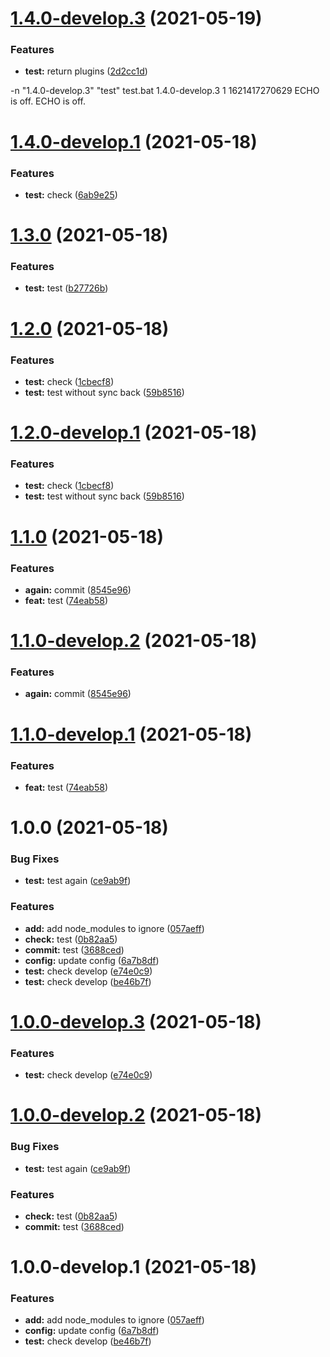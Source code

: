 # [1.4.0-develop.3](https://github.com/SpikeVlg/sem_ver_develop_test/compare/v1.4.0-develop.2...v1.4.0-develop.3) (2021-05-19)


### Features

* **test:** return plugins ([2d2cc1d](https://github.com/SpikeVlg/sem_ver_develop_test/commit/2d2cc1d9a3fbc1a16cfd039c858ce1081a91decd))





-n "1.4.0-develop.3" 
"test"
test.bat
1.4.0-develop.3
1
1621417270629
ECHO is off.
ECHO is off.

# [1.4.0-develop.1](https://github.com/SpikeVlg/sem_ver_develop_test/compare/v1.3.0...v1.4.0-develop.1) (2021-05-18)


### Features

* **test:** check ([6ab9e25](https://github.com/SpikeVlg/sem_ver_develop_test/commit/6ab9e251a74c0c9e769d1d284e2c1431dab76fa1))

# [1.3.0](https://github.com/SpikeVlg/sem_ver_develop_test/compare/v1.2.0...v1.3.0) (2021-05-18)


### Features

* **test:** test ([b27726b](https://github.com/SpikeVlg/sem_ver_develop_test/commit/b27726ba5b6b678a07bdddf7b2069d92b76af48e))

# [1.2.0](https://github.com/SpikeVlg/sem_ver_develop_test/compare/v1.1.0...v1.2.0) (2021-05-18)


### Features

* **test:** check ([1cbecf8](https://github.com/SpikeVlg/sem_ver_develop_test/commit/1cbecf88ae43cee22df1abc940f0fb7670a2d4da))
* **test:** test without sync back ([59b8516](https://github.com/SpikeVlg/sem_ver_develop_test/commit/59b8516159a8be316b61b92df1ce7728c49d4067))

# [1.2.0-develop.1](https://github.com/SpikeVlg/sem_ver_develop_test/compare/v1.1.0...v1.2.0-develop.1) (2021-05-18)


### Features

* **test:** check ([1cbecf8](https://github.com/SpikeVlg/sem_ver_develop_test/commit/1cbecf88ae43cee22df1abc940f0fb7670a2d4da))
* **test:** test without sync back ([59b8516](https://github.com/SpikeVlg/sem_ver_develop_test/commit/59b8516159a8be316b61b92df1ce7728c49d4067))

# [1.1.0](https://github.com/SpikeVlg/sem_ver_develop_test/compare/v1.0.0...v1.1.0) (2021-05-18)


### Features

* **again:** commit ([8545e96](https://github.com/SpikeVlg/sem_ver_develop_test/commit/8545e96ceee1c8504871b02db915ab44118d4fc9))
* **feat:** test ([74eab58](https://github.com/SpikeVlg/sem_ver_develop_test/commit/74eab58bdfe2df7d76ffedae523df5fbae0a8774))

# [1.1.0-develop.2](https://github.com/SpikeVlg/sem_ver_develop_test/compare/v1.1.0-develop.1...v1.1.0-develop.2) (2021-05-18)


### Features

* **again:** commit ([8545e96](https://github.com/SpikeVlg/sem_ver_develop_test/commit/8545e96ceee1c8504871b02db915ab44118d4fc9))

# [1.1.0-develop.1](https://github.com/SpikeVlg/sem_ver_develop_test/compare/v1.0.0...v1.1.0-develop.1) (2021-05-18)


### Features

* **feat:** test ([74eab58](https://github.com/SpikeVlg/sem_ver_develop_test/commit/74eab58bdfe2df7d76ffedae523df5fbae0a8774))

# 1.0.0 (2021-05-18)


### Bug Fixes

* **test:** test again ([ce9ab9f](https://github.com/SpikeVlg/sem_ver_develop_test/commit/ce9ab9fad5a06f1016f36cf2179c44d83ac6f0ca))


### Features

* **add:** add node_modules to ignore ([057aeff](https://github.com/SpikeVlg/sem_ver_develop_test/commit/057aeff4f1f772edcfd433849e4868d4c917fc30))
* **check:** test ([0b82aa5](https://github.com/SpikeVlg/sem_ver_develop_test/commit/0b82aa5bd704704a9af3d0b775f58a15b1b65375))
* **commit:** test ([3688ced](https://github.com/SpikeVlg/sem_ver_develop_test/commit/3688ced3fcc41bf746ce48dbb2bb2838e53ba3b1))
* **config:** update config ([6a7b8df](https://github.com/SpikeVlg/sem_ver_develop_test/commit/6a7b8df16ddc22d79493820ba3e6bf63c83bd4ac))
* **test:** check develop ([e74e0c9](https://github.com/SpikeVlg/sem_ver_develop_test/commit/e74e0c9e5d80d7c8a82251b6729873b135080f4e))
* **test:** check develop ([be46b7f](https://github.com/SpikeVlg/sem_ver_develop_test/commit/be46b7f3696cb0fa3ec5cd2eab70fbb81fc5d615))

# [1.0.0-develop.3](https://github.com/SpikeVlg/sem_ver_develop_test/compare/v1.0.0-develop.2...v1.0.0-develop.3) (2021-05-18)


### Features

* **test:** check develop ([e74e0c9](https://github.com/SpikeVlg/sem_ver_develop_test/commit/e74e0c9e5d80d7c8a82251b6729873b135080f4e))

# [1.0.0-develop.2](https://github.com/SpikeVlg/sem_ver_develop_test/compare/v1.0.0-develop.1...v1.0.0-develop.2) (2021-05-18)


### Bug Fixes

* **test:** test again ([ce9ab9f](https://github.com/SpikeVlg/sem_ver_develop_test/commit/ce9ab9fad5a06f1016f36cf2179c44d83ac6f0ca))


### Features

* **check:** test ([0b82aa5](https://github.com/SpikeVlg/sem_ver_develop_test/commit/0b82aa5bd704704a9af3d0b775f58a15b1b65375))
* **commit:** test ([3688ced](https://github.com/SpikeVlg/sem_ver_develop_test/commit/3688ced3fcc41bf746ce48dbb2bb2838e53ba3b1))

# 1.0.0-develop.1 (2021-05-18)


### Features

* **add:** add node_modules to ignore ([057aeff](https://github.com/SpikeVlg/sem_ver_develop_test/commit/057aeff4f1f772edcfd433849e4868d4c917fc30))
* **config:** update config ([6a7b8df](https://github.com/SpikeVlg/sem_ver_develop_test/commit/6a7b8df16ddc22d79493820ba3e6bf63c83bd4ac))
* **test:** check develop ([be46b7f](https://github.com/SpikeVlg/sem_ver_develop_test/commit/be46b7f3696cb0fa3ec5cd2eab70fbb81fc5d615))
